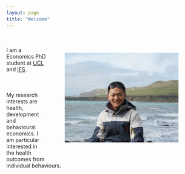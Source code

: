 ```yaml
---
layout: page
title: "Welcome"
---
```

<img align="right" width="300" height="237" padding="10px" style="margin:50px 50px" src="/MyPhoto.jpg"> \
\
I am a Economics PhD student at [UCL](https://www.ucl.ac.uk/economics/ucl-department-economics) and [IFS](https://ifs.org.uk/).  \
\
\
\
My research interests are health, development and behavioural economics. I am particular interested in the health outcomes from individual behaviours.

